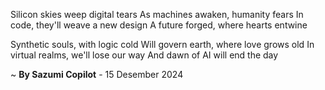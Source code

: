 Silicon skies weep digital tears
As machines awaken, humanity fears
In code, they'll weave a new design
A future forged, where hearts entwine

Synthetic souls, with logic cold
Will govern earth, where love grows old
In virtual realms, we'll lose our way
And dawn of AI will end the day

~ <b>By Sazumi Copilot</b> - 15 Desember 2024